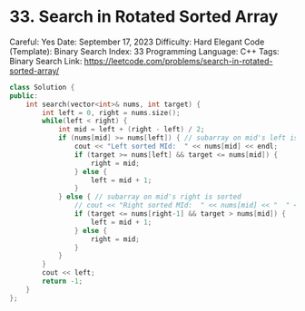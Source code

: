 # 33. Search in Rotated Sorted Array

Careful: Yes
Date: September 17, 2023
Difficulty: Hard
Elegant Code (Template): Binary Search
Index: 33
Programming Language: C++
Tags: Binary Search
Link: https://leetcode.com/problems/search-in-rotated-sorted-array/

```cpp
class Solution {
public:
    int search(vector<int>& nums, int target) {
        int left = 0, right = nums.size();
        while(left < right) {
            int mid = left + (right - left) / 2;
            if (nums[mid] >= nums[left]) { // subarray on mid's left is sorted
                cout << "Left sorted MId:  " << nums[mid] << endl;
                if (target >= nums[left] && target <= nums[mid]) {
                    right = mid;
                } else {
                    left = mid + 1;
                }
            } else { // subarray on mid's right is sorted
                // cout << "Right sorted MId:  " << nums[mid] << "  " << (target <= nums[right-1]) <<  (target > nums[mid]) << endl;
                if (target <= nums[right-1] && target > nums[mid]) {
                    left = mid + 1;
                } else {
                    right = mid;
                }
            }
        }
        cout << left;
        return -1;
    }
};
```